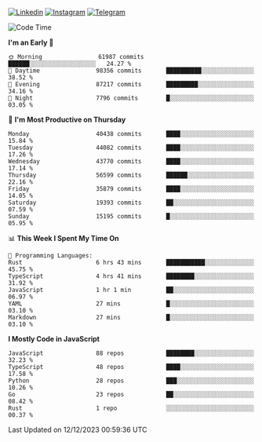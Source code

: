 [![Linkedin](https://img.shields.io/badge/-Archie-blue?style=flat-square&labelColor=gray&logo=Linkedin&logoColor=white&link=https://www.linkedin.com/in/archisdi)](https://www.linkedin.com/in/archisdi)
[![Instagram](https://img.shields.io/badge/-@archisdi-orange?style=flat-square&labelColor=gray&logo=Instagram&logoColor=white&link=https://www.instagram.com/archisdi)](https://www.instagram.com/archisdi)
[![Telegram](https://img.shields.io/badge/-aai-informational?style=flat-square&labelColor=gray&logo=telegram&logoColor=white&link=https://t.me/archisdi)](https://t.me/archisdi)

<!--START_SECTION:waka-->
![Code Time](http://img.shields.io/badge/Code%20Time-2%2C484%20hrs%2059%20mins-blue)

**I'm an Early 🐤** 

```text
🌞 Morning                61987 commits       ██████░░░░░░░░░░░░░░░░░░░   24.27 % 
🌆 Daytime                98356 commits       ██████████░░░░░░░░░░░░░░░   38.52 % 
🌃 Evening                87217 commits       █████████░░░░░░░░░░░░░░░░   34.16 % 
🌙 Night                  7796 commits        █░░░░░░░░░░░░░░░░░░░░░░░░   03.05 % 
```
📅 **I'm Most Productive on Thursday** 

```text
Monday                   40438 commits       ████░░░░░░░░░░░░░░░░░░░░░   15.84 % 
Tuesday                  44082 commits       ████░░░░░░░░░░░░░░░░░░░░░   17.26 % 
Wednesday                43770 commits       ████░░░░░░░░░░░░░░░░░░░░░   17.14 % 
Thursday                 56599 commits       ██████░░░░░░░░░░░░░░░░░░░   22.16 % 
Friday                   35879 commits       ████░░░░░░░░░░░░░░░░░░░░░   14.05 % 
Saturday                 19393 commits       ██░░░░░░░░░░░░░░░░░░░░░░░   07.59 % 
Sunday                   15195 commits       █░░░░░░░░░░░░░░░░░░░░░░░░   05.95 % 
```


📊 **This Week I Spent My Time On** 

```text
💬 Programming Languages: 
Rust                     6 hrs 43 mins       ███████████░░░░░░░░░░░░░░   45.75 % 
TypeScript               4 hrs 41 mins       ████████░░░░░░░░░░░░░░░░░   31.92 % 
JavaScript               1 hr 1 min          ██░░░░░░░░░░░░░░░░░░░░░░░   06.97 % 
YAML                     27 mins             █░░░░░░░░░░░░░░░░░░░░░░░░   03.10 % 
Markdown                 27 mins             █░░░░░░░░░░░░░░░░░░░░░░░░   03.10 % 
```

**I Mostly Code in JavaScript** 

```text
JavaScript               88 repos            ████████░░░░░░░░░░░░░░░░░   32.23 % 
TypeScript               48 repos            ████░░░░░░░░░░░░░░░░░░░░░   17.58 % 
Python                   28 repos            ███░░░░░░░░░░░░░░░░░░░░░░   10.26 % 
Go                       23 repos            ██░░░░░░░░░░░░░░░░░░░░░░░   08.42 % 
Rust                     1 repo              ░░░░░░░░░░░░░░░░░░░░░░░░░   00.37 % 
```




 Last Updated on 12/12/2023 00:59:36 UTC
<!--END_SECTION:waka-->
